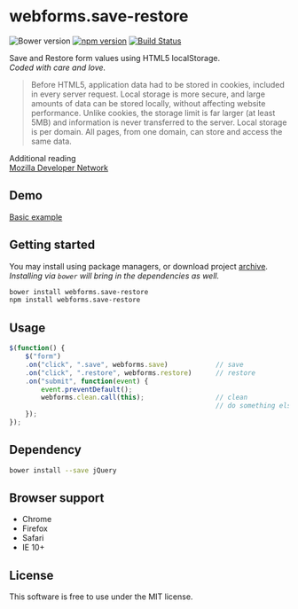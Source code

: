 # webforms.save-restore
![Bower version](https://img.shields.io/bower/v/webforms.save-restore.svg?style=flat)
[![npm version](https://img.shields.io/npm/v/webforms.save-restore.svg?style=flat)](https://www.npmjs.com/package/webforms.save-restore)
[![Build Status](https://travis-ci.org/bcorreia/webforms.save-restore.svg?branch=master)](https://travis-ci.org/bcorreia/webforms.save-restore)

Save and Restore form values using HTML5 localStorage.<br />
*Coded with care and love.*

> Before HTML5, application data had to be stored in cookies, included in every server request. Local storage is more secure, and large amounts of data can be stored locally, without affecting website performance.
> Unlike cookies, the storage limit is far larger (at least 5MB) and information is never transferred to the server.
> Local storage is per domain. All pages, from one domain, can store and access the same data.

Additional reading<br />
[Mozilla Developer Network](https://developer.mozilla.org/en-US/docs/Web/API/Web_Storage_API)

## Demo
[Basic example](http://bcorreia.com/projects/webforms.save-restore/src/)

## Getting started
You may install using package managers, or download project [archive](https://github.com/bcorreia/webforms.save-restore/archive/master.zip).<br />
*Installing via `bower` will bring in the dependencies as well.*
```bash
bower install webforms.save-restore
npm install webforms.save-restore
```

## Usage
```javascript
$(function() {
    $("form")
    .on("click", ".save", webforms.save)            // save
    .on("click", ".restore", webforms.restore)      // restore
    .on("submit", function(event) {
        event.preventDefault();
        webforms.clean.call(this);                  // clean
                                                    // do something else
    });
});
```

## Dependency
```bash
bower install --save jQuery
```

## Browser support
- Chrome
- Firefox
- Safari
- IE 10+

## License
This software is free to use under the MIT license.
